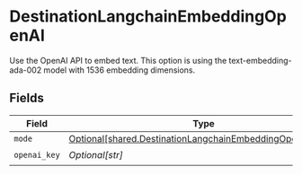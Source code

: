 # DestinationLangchainEmbeddingOpenAI

Use the OpenAI API to embed text. This option is using the text-embedding-ada-002 model with 1536 embedding dimensions.


## Fields

| Field                                                                                                                          | Type                                                                                                                           | Required                                                                                                                       | Description                                                                                                                    |
| ------------------------------------------------------------------------------------------------------------------------------ | ------------------------------------------------------------------------------------------------------------------------------ | ------------------------------------------------------------------------------------------------------------------------------ | ------------------------------------------------------------------------------------------------------------------------------ |
| `mode`                                                                                                                         | [Optional[shared.DestinationLangchainEmbeddingOpenAIMode]](undefined/models/shared/destinationlangchainembeddingopenaimode.md) | :heavy_minus_sign:                                                                                                             | N/A                                                                                                                            |
| `openai_key`                                                                                                                   | *Optional[str]*                                                                                                                | :heavy_check_mark:                                                                                                             | N/A                                                                                                                            |